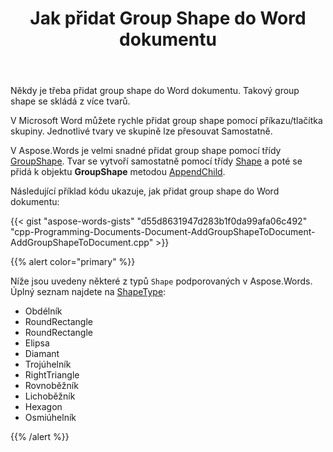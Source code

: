 ﻿---
title: Jak přidat Group Shape do Word dokumentu
second_title: Aspose.Words pro C++
articleTitle: Práce s Group Shapes v Word dokumentech
linktitle: Práce s Group Shapes v Word dokumentech
description: "Seskupování a odskupování tvarů pomocí C++."
type: docs
weight: 290
url: /cs/cpp/how-to-add-group-shape-into-a-word-document/
timestamp: 2024-01-27-14-07-04
---

Někdy je třeba přidat group shape do Word dokumentu. Takový group shape se skládá z více tvarů.

V Microsoft Word můžete rychle přidat group shape pomocí příkazu/tlačítka skupiny. Jednotlivé tvary ve skupině lze přesouvat Samostatně.

V Aspose.Words je velmi snadné přidat group shape pomocí třídy [GroupShape](https://reference.aspose.com/words/cpp/aspose.words.drawing/groupshape/). Tvar se vytvoří samostatně pomocí třídy [Shape](https://reference.aspose.com/words/cpp/aspose.words.drawing/shape/) a poté se přidá k objektu **GroupShape** metodou [AppendChild](https://reference.aspose.com/words/cpp/aspose.words/compositenode/appendchild/).

Následující příklad kódu ukazuje, jak přidat group shape do Word dokumentu:

{{< gist "aspose-words-gists" "d55d8631947d283b1f0da99afa06c492" "cpp-Programming-Documents-Document-AddGroupShapeToDocument-AddGroupShapeToDocument.cpp" >}}

{{% alert color="primary" %}}

Níže jsou uvedeny některé z typů `Shape` podporovaných v Aspose.Words. Úplný seznam najdete na [ShapeType](https://reference.aspose.com/words/cpp/aspose.words.drawing/shapetype/):

- Obdélník
- RoundRectangle
- RoundRectangle
- Elipsa
- Diamant
- Trojúhelník
- RightTriangle
- Rovnoběžník
- Lichoběžník
- Hexagon
- Osmiúhelník

{{% /alert %}}
